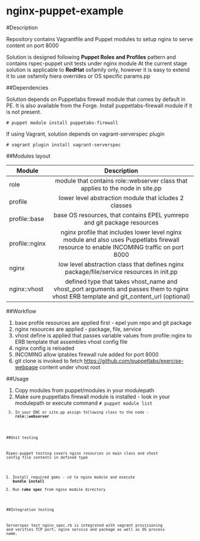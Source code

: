 nginx-puppet-example
====================


#Description

Repository contains Vagrantfile and Puppet modules to setup nginx to serve content on port 8000

Solution is designed following **Puppet Roles and Profiles** pattern and contains rspec-puppet unit tests under nginx module
At the current stage solution is applicable to **RedHat** osfamily only, however it is easy to extend it to use osfamily hiera overrides or OS specific params.pp

##Dependencies

Solution depends on Puppetlabs firewall module that comes by default in PE. 
It is also available from the Forge. Install puppetlabs-firewall module if it is not present.

 <code># puppet module install puppetabs-firewall</code>
 
If using Vagrant, solution depends on vagrant-serverspec plugin

 <code># vagrant plugin install vagrant-serverspec</code>

##Modules layout

| Module        | Description   |
| ------------- |:-------------:|
| role    | module that contains role::webserver class that applies to the node in site.pp |
| profile | lower level abstraction module that icludes 2 classes
| profile::base | base OS resources, that contains EPEL yumrepo and git package resources |
| profile::nginx | nginx profile that includes lower level nginx module and also uses Puppetlabs firewall resource to enable INCOMING traffic on port 8000 |
| nginx | low level abstraction class that defines nginx package/file/service resources in init.pp |
| nginx::vhost | defined type that takes vhost_name and vhost_port arguments and passes them to nginx vhost ERB template and git_content_url (optional) |

##Workflow

  1. base profile resources are applied first - epel yum repo and git package
  2. nginx resources are applied - package, file, service
  3. vhost define is applied that passes variable values from profile::nginx to ERB template that assembles vhost config file
  4. nginx config is reloaded
  5. INCOMING allow iptables firewall rule added for port 8000
  6. git clone is invoked to fetch https://github.com/puppetlabs/exercise-webpage content under vhost root

##Usage
  
  1. Copy modules from puppet/modules in your modulepath
  2. Make sure puppetlabs firewall module is installed - look in your modulepath or execute command
     <code># puppet module list<code>
  3. In your ENC or site.pp assign following class to the node - **role::webserver**

##Unit testing

  Rspec-puppet testing covers nginx resources in main class and vhost config file contents in defined type
  
  1. Install required gems - cd to nginx module and execute **bundle install**
  2. Run **rake spec** from nginx module directory

##Integration testing

  Serverspec test nginx_spec.rb is integrated with vagrant provisioning and verifies TCP port, nginx service and package as well as OS process name.
